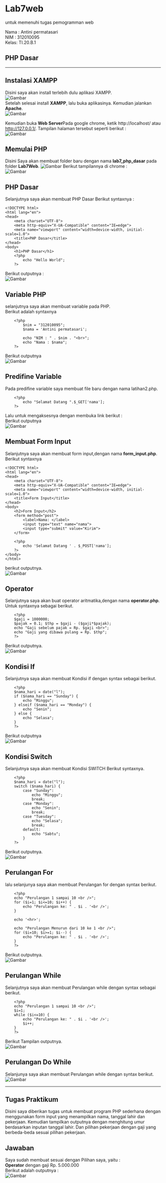 # Lab7web
untuk memenuhi tugas pemogramman web

Nama : Antini permatasari<br>
NIM  : 312010095<br>
Kelas: TI.20.B.1<br>

## PHP Dasar

<hr>

## Instalasi XAMPP
Disini saya akan install terlebih dulu aplikasi XAMPP.<br>
![Gambar](Gambar/Gambar0.png)<br>
Setelah selesai install <b>XAMPP</b>, lalu buka aplikasinya. Kemudian jalankan <b>Apache</b>.<br>
![Gambar](Gambar/Gambar1.png)<br>

Kemudian buka <b>Web Server</b>Pada google chrome, ketik http://localhost/ atau http://127.0.0.1/. Tampilan halaman tersebut seperti berikut :<br>
![Gambar](Gambar/Gambar1a.png)<br>

## Memulai PHP
Disini Saya akan membuat folder baru dengan nama <b>lab7_php_dasar</b> pada folder <b>Lab7Web</b>.
![Gambar](Gambar/Gambar2.png) Berikut tampilannya di chrome : <br>
![Gambar](Gambar/Gambar3.png)<br>

## PHP Dasar
Selanjutnya saya akan membuat PHP Dasar Berikut syntaxnya :<br>
```
<!DOCTYPE html>
<html lang="en">
<head>
    <meta charset="UTF-8">
    <meta http-equiv="X-UA-Compatible" content="IE=edge">
    <meta name="viewport" content="width=device-width, initial-scale=1.0">
    <title>PHP Dasar</title>
</head>
<body>
    <h1>PHP Dasar</h1>
    <?php
        echo "Hello World";
    ?>
```
Berikut outputnya :<br>
![Gambar](Gambar/Gambar4.png)<br>

## Variable PHP
selanjutnya saya akan membuat variable pada PHP.<br>
Berikut adalah syntaxnya
```
    <?php 
        $nim = "312010095"; 
        $nama = 'Antini permatasari'; 
        
        echo "NIM : " . $nim . "<br>"; 
        echo "Nama : $nama"; 
    ?>
```
Berikut outputnya<br>
![Gambar](Gambar/Gambar5.png)<br>

## Predifine Variable
Pada predifine variable saya membuat file baru dengan nama latihan2.php.
```
    <?php
        echo "Selamat Datang ".$_GET['nama'];
    ?>
```
Lalu untuk mengaksesnya dengan membuka link berikut :<br>
Berikut outputnya<br>
![Gambar](Gambar/Gambar6.png)<br>


## Membuat Form Input
Selanjutnya saya akan membuat form input,dengan nama <b>form_input.php</b>. Berikut syntaxnya
```
<!DOCTYPE html>
<html lang="en">
<head>
    <meta charset="UTF-8">
    <meta http-equiv="X-UA-Compatible" content="IE=edge">
    <meta name="viewport" content="width=device-width, initial-scale=1.0">
    <title>Form Input</title>
</head>
<body>
    <h2>Form Input</h2>
    <form method="post"> 
        <label>Nama: </label> 
        <input type="text" name="nama"> 
        <input type="submit" value="Kirim"> 
    </form> 
    
    <?php 
        echo 'Selamat Datang ' . $_POST['nama']; 
    ?>
</body>
</html>
```
berikut outputnya.<br>
![Gambar](Gambar/Gambar7.png)<br>


## Operator
Selanjutnya saya akan buat operator aritmatika,dengan nama <b>operator.php</b>. Untuk syntaxnya sebagai berikut.<br>
```
    <?php 
    $gaji = 1000000; 
    $pajak = 0.1; $thp = $gaji - ($gaji*$pajak); 
    echo "Gaji sebelum pajak = Rp. $gaji <br>"; 
    echo "Gaji yang dibawa pulang = Rp. $thp"; 
    ?>
```
Berikut outputnya.<br>
![Gambar](Gambar/Gambar8.png)<br>


## Kondisi If
Selanjutnya saya akan membuat Kondisi if dengan syntax sebagai berikut.<br>
```
    <?php 
    $nama_hari = date("l"); 
    if ($nama_hari == "Sunday") { 
        echo "Minggu"; 
    } elseif ($nama_hari == "Monday") { 
        echo "Senin"; 
    } else { 
        echo "Selasa"; 
    } 
    ?>
```
Berikut outputnya<br>
![Gambar](Gambar/Gambar9.png)<br>

## Kondisi Switch
Selanjutnya saya akan membuat Kondisi SWITCH Berikut syntaxnya.<br>
```
    <?php 
    $nama_hari = date("l"); 
    switch ($nama_hari) { 
        case "Sunday": 
            echo "Minggu"; 
            break; 
        case "Monday": 
            echo "Senin"; 
            break;
        case "Tuesday": 
            echo "Selasa"; 
            break; 
        default: 
            echo "Sabtu"; 
        }
    ?>
```

Berikut outputnya.<br>
![Gambar](Gambar/Gambar10.png)<br>


## Perulangan For
lalu selanjunya saya akan membuat Perulangan for dengan syntax berikut.<br>
```
    <?php 
    echo "Perulangan 1 sampai 10 <br />"; 
    for ($i=1; $i<=10; $i++) { 
        echo "Perulangan ke: " . $i . '<br />'; 
    } 
    
    echo '<hr>';

    echo "Perulangan Menurun dari 10 ke 1 <br />"; 
    for ($i=10; $i>=1; $i--) { 
        echo "Perulangan ke: " . $i . '<br />'; 
    } 
    ?>
```

Berikut  outputnya.<br>
![Gambar](Gambar/Gambar11.png)<br>


## Perulangan While
Selanjutnya saya akan membuat Perulangan while dengan syntax sebagai berikut.<br>
```
    <?php 
    echo "Perulangan 1 sampai 10 <br />"; 
    $i=1; 
    while ($i<=10) { 
        echo "Perulangan ke: " . $i . '<br />'; 
        $i++; 
    } 
    ?>
```

Berikut Tampilan outputnya. <br>
![Gambar](Gambar/Gambar12.png)<br>


## Perulangan Do While
Selanjunya saya akan membuat Perulangan while dengan syntax berikut.<br>
![Gambar](Gambar/Gambar13.png)<br>

<hr>

## Tugas Praktikum
Disini saya diberikan tugas untuk membuat program PHP sederhana dengan menggunakan form input yang menampilkan nama, tanggal lahir dan pekerjaan. Kemudian tampilkan outputnya dengan menghitung umur berdasarkan inputan tanggal lahir. Dan pilihan pekerjaan dengan gaji yang berbeda-beda sesuai pilihan pekerjaan.<br>

## Jawaban
Saya sudah membuat sesuai dengan Pilihan saya, yaitu : <br>
<b>Operator</b> dengan gaji Rp. 5.000.000<br>
Berikut adalah outputnya :<br>
![Gambar](Gambar/Gambar14.png)